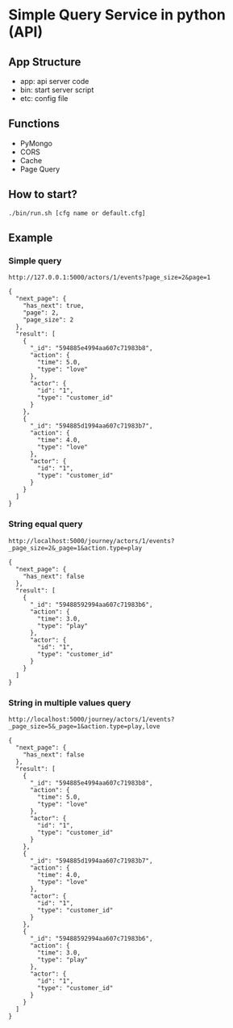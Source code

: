 # Simple Query Service in python (API)
## App Structure
* app: api server code
* bin: start server script
* etc: config file

## Functions
* PyMongo
* CORS
* Cache
* Page Query

## How to start?
```
./bin/run.sh [cfg name or default.cfg]
```

## Example

### Simple query
```
http://127.0.0.1:5000/actors/1/events?page_size=2&page=1
```

```
{
  "next_page": {
    "has_next": true, 
    "page": 2, 
    "page_size": 2
  }, 
  "result": [
    {
      "_id": "594885e4994aa607c71983b8", 
      "action": {
        "time": 5.0, 
        "type": "love"
      }, 
      "actor": {
        "id": "1", 
        "type": "customer_id"
      }
    }, 
    {
      "_id": "594885d1994aa607c71983b7", 
      "action": {
        "time": 4.0, 
        "type": "love"
      }, 
      "actor": {
        "id": "1", 
        "type": "customer_id"
      }
    }
  ]
}
```

### String equal query
```
http://localhost:5000/journey/actors/1/events?_page_size=2&_page=1&action.type=play
```

```
{
  "next_page": {
    "has_next": false
  }, 
  "result": [
    {
      "_id": "59488592994aa607c71983b6", 
      "action": {
        "time": 3.0, 
        "type": "play"
      }, 
      "actor": {
        "id": "1", 
        "type": "customer_id"
      }
    }
  ]
}
```

### String in multiple values query
```
http://localhost:5000/journey/actors/1/events?_page_size=5&_page=1&action.type=play,love
```

```
{
  "next_page": {
    "has_next": false
  }, 
  "result": [
    {
      "_id": "594885e4994aa607c71983b8", 
      "action": {
        "time": 5.0, 
        "type": "love"
      }, 
      "actor": {
        "id": "1", 
        "type": "customer_id"
      }
    }, 
    {
      "_id": "594885d1994aa607c71983b7", 
      "action": {
        "time": 4.0, 
        "type": "love"
      }, 
      "actor": {
        "id": "1", 
        "type": "customer_id"
      }
    }, 
    {
      "_id": "59488592994aa607c71983b6", 
      "action": {
        "time": 3.0, 
        "type": "play"
      }, 
      "actor": {
        "id": "1", 
        "type": "customer_id"
      }
    }
  ]
}
```
